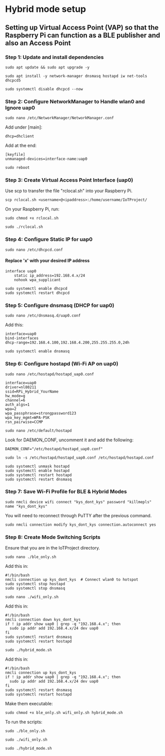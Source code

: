 # Hybrid mode setup
## Setting up Virtual Access Point (VAP) so that the Raspberry Pi can function as a BLE publisher and also an Access Point
### Step 1: Update and install dependencies
```
sudo apt update && sudo apt upgrade -y
```
```
sudo apt install -y network-manager dnsmasq hostapd iw net-tools dhcpcd5
```
```
sudo systemctl disable dhcpcd --now
```

### Step 2: Configure NetworkManager to Handle wlan0 and Ignore uap0
```
sudo nano /etc/NetworkManager/NetworkManager.conf
```
Add under [main]:
```
dhcp=dhclient
```
Add at the end:
```
[keyfile]
unmanaged-devices=interface-name:uap0
```
```
sudo reboot
```

### Step 3: Create Virtual Access Point Interface (uap0)
Use scp to transfer the file "rclocal.sh" into your Raspberry Pi.
```
scp rclocal.sh <username>@<ipaddress>:/home/username/IoTProject/
```
On your Raspberry Pi, run:
```
sudo chmod +x rclocal.sh
```
```
sudo ./rclocal.sh
```

### Step 4: Configure Static IP for uap0
```
sudo nano /etc/dhcpcd.conf
```
#### Replace 'x' with your desired IP address
```
interface uap0
    static ip_address=192.168.4.x/24
    nohook wpa_supplicant
```
```
sudo systemctl enable dhcpcd
sudo systemctl restart dhcpcd
```

### Step 5: Configure dnsmasq (DHCP for uap0)
```
sudo nano /etc/dnsmasq.d/uap0.conf
```
Add this:
```
interface=uap0
bind-interfaces
dhcp-range=192.168.4.100,192.168.4.200,255.255.255.0,24h
```
```
sudo systemctl enable dnsmasq
```

### Step 6: Configure hostapd (Wi-Fi AP on uap0)
```
sudo nano /etc/hostapd/hostapd_uap0.conf
```
```
interface=uap0
driver=nl80211
ssid=RPi_Hybrid_YourName
hw_mode=g
channel=6
auth_algs=1
wpa=2
wpa_passphrase=strongpassword123
wpa_key_mgmt=WPA-PSK
rsn_pairwise=CCMP
```
```
sudo nano /etc/default/hostapd
```
Look for DAEMON_CONF, uncomment it and add the following:
```
DAEMON_CONF="/etc/hostapd/hostapd_uap0.conf"
```
```
sudo ln -s /etc/hostapd/hostapd_uap0.conf /etc/hostapd/hostapd.conf
```
```
sudo systemctl unmask hostapd
sudo systemctl enable hostapd
sudo systemctl restart hostapd
sudo systemctl restart dnsmasq
```

### Step 7: Save Wi-Fi Profile for BLE & Hybrid Modes
```
sudo nmcli device wifi connect "kys_dont_kys" password "killmepls" name "kys_dont_kys"
```
You will need to reconnect through PuTTY after the previous command.
```
sudo nmcli connection modify kys_dont_kys connection.autoconnect yes
```


### Step 8: Create Mode Switching Scripts
Ensure that you are in the IoTProject directory.
```
sudo nano ./ble_only.sh
```
Add this in:
```
#!/bin/bash
nmcli connection up kys_dont_kys  # Connect wlan0 to hotspot
sudo systemctl stop hostapd
sudo systemctl stop dnsmasq
```

```
sudo nano ./wifi_only.sh
```
Add this in:
```
#!/bin/bash
nmcli connection down kys_dont_kys
if ! ip addr show uap0 | grep -q "192.168.4.x"; then
  sudo ip addr add 192.168.4.x/24 dev uap0
fi
sudo systemctl restart dnsmasq
sudo systemctl restart hostapd
```

```
sudo ./hybrid_mode.sh
```
Add this in:
```
#!/bin/bash
nmcli connection up kys_dont_kys
if ! ip addr show uap0 | grep -q "192.168.4.x"; then
  sudo ip addr add 192.168.4.x/24 dev uap0
fi
sudo systemctl restart dnsmasq
sudo systemctl restart hostapd
```
Make them executable:
```
sudo chmod +x ble_only.sh wifi_only.sh hybrid_mode.sh
```

To run the scripts:
```
sudo ./ble_only.sh
```
```
sudo ./wifi_only.sh
```
```
sudo ./hybrid_mode.sh
```